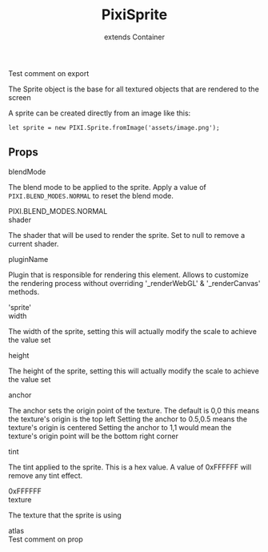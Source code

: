 <header>
<h1>PixiSprite
</h1>

<p class='extends'>extends Container</p></header>

Test comment on export

<p>The Sprite object is the base for all textured objects that are rendered to the screen</p>
<p>A sprite can be created directly from an image like this:</p>
<pre class="prettyprint source lang-js"><code>let sprite = new PIXI.Sprite.fromImage('assets/image.png');</code></pre>

## Props

<div class='prop'>
<div class='name'>blendMode</div>
<div class='prop-pixi-description'>
<p>The blend mode to be applied to the sprite. Apply a value of <code>PIXI.BLEND_MODES.NORMAL</code> to reset the blend mode.</p>
</div>
<div class='prop-pixi-default'>
PIXI.BLEND_MODES.NORMAL
</div>
</div>

<div class='prop'>
<div class='name'>shader</div>
<div class='prop-pixi-description'>
<p>The shader that will be used to render the sprite. Set to null to remove a current shader.</p>
</div>
</div>

<div class='prop'>
<div class='name'>pluginName</div>
<div class='prop-pixi-description'>
<p>Plugin that is responsible for rendering this element.
Allows to customize the rendering process without overriding '_renderWebGL' &amp; '_renderCanvas' methods.</p>
</div>
<div class='prop-pixi-default'>
'sprite'
</div>
</div>

<div class='prop'>
<div class='name'>width</div>
<div class='prop-pixi-description'>
<p>The width of the sprite, setting this will actually modify the scale to achieve the value set</p>
</div>
</div>

<div class='prop'>
<div class='name'>height</div>
<div class='prop-pixi-description'>
<p>The height of the sprite, setting this will actually modify the scale to achieve the value set</p>
</div>
</div>

<div class='prop'>
<div class='name'>anchor</div>
<div class='prop-pixi-description'>
<p>The anchor sets the origin point of the texture.
The default is 0,0 this means the texture's origin is the top left
Setting the anchor to 0.5,0.5 means the texture's origin is centered
Setting the anchor to 1,1 would mean the texture's origin point will be the bottom right corner</p>
</div>
</div>

<div class='prop'>
<div class='name'>tint</div>
<div class='prop-pixi-description'>
<p>The tint applied to the sprite. This is a hex value.
A value of 0xFFFFFF will remove any tint effect.</p>
</div>
<div class='prop-pixi-default'>
0xFFFFFF
</div>
</div>

<div class='prop'>
<div class='name'>texture</div>
<div class='prop-pixi-description'>
<p>The texture that the sprite is using</p>
</div>
</div>

<div class='prop'>
<div class='name'>atlas</div>
<div class='prop-description'>
Test comment on prop
</div>
</div>
